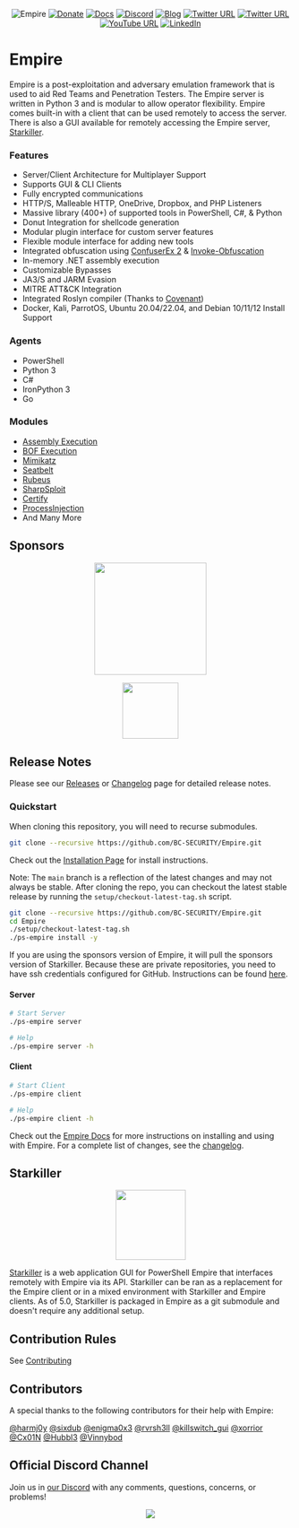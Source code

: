 <div align="center">

![Empire](https://user-images.githubusercontent.com/20302208/70022749-1ad2b080-154a-11ea-9d8c-1b42632fd9f9.jpg)
[![Donate](https://img.shields.io/badge/Donate-Sponsor-blue?style=plastic&logo=github)](https://github.com/sponsors/BC-SECURITY)
[![Docs](https://img.shields.io/badge/Wiki-Docs-green?style=plastic&logo=wikipedia)](https://bc-security.gitbook.io/empire-wiki/)
[![Discord](https://img.shields.io/discord/716165691383873536?style=plastic&logo=discord)](https://discord.gg/P8PZPyf)
[![Blog](https://img.shields.io/badge/Blog-Read%20me-orange?style=plastic&logo=wordpress)](https://www.bc-security.org/blog)
[![Twitter URL](https://img.shields.io/twitter/follow/BCSecurity?style=plastic&logo=twitter)](https://twitter.com/BCSecurity)
[![Twitter URL](https://img.shields.io/twitter/follow/EmpireC2Project?style=plastic&logo=twitter)](https://twitter.com/EmpireC2Project)
[![YouTube URL](https://img.shields.io/youtube/channel/views/UCIV4xSntF1h1bvFt8SUfzZg?style=plastic&logo=youtube)](https://www.youtube.com/channel/UCIV4xSntF1h1bvFt8SUfzZg)
[![LinkedIn](https://img.shields.io/badge/Linkedin-blue?style=plastic&logo=linkedin&logoColor=#0A66C2)](https://www.linkedin.com/company/bc-security/)

</div>

# Empire
Empire is a post-exploitation and adversary emulation framework that is used to aid Red Teams and Penetration Testers. The Empire server is written in Python 3 and is modular to allow operator flexibility. Empire comes built-in with a client that can be used remotely to access the server. There is also a GUI available for remotely accessing the Empire server, [Starkiller](https://github.com/BC-SECURITY/Starkiller).

### Features
- Server/Client Architecture for Multiplayer Support
- Supports GUI & CLI Clients
- Fully encrypted communications
- HTTP/S, Malleable HTTP, OneDrive, Dropbox, and PHP Listeners
- Massive library (400+) of supported tools in PowerShell, C#, & Python
- Donut Integration for shellcode generation
- Modular plugin interface for custom server features
- Flexible module interface for adding new tools
- Integrated obfuscation using [ConfuserEx 2](https://github.com/mkaring/ConfuserEx) & [Invoke-Obfuscation](https://github.com/danielbohannon/Invoke-Obfuscation)
- In-memory .NET assembly execution
- Customizable Bypasses
- JA3/S and JARM Evasion
- MITRE ATT&CK Integration
- Integrated Roslyn compiler (Thanks to [Covenant](https://github.com/cobbr/Covenant))
- Docker, Kali, ParrotOS, Ubuntu 20.04/22.04, and Debian 10/11/12 Install Support

### Agents
- PowerShell
- Python 3
- C#
- IronPython 3
- Go

### Modules
- [Assembly Execution](https://github.com/BC-SECURITY/Empire/blob/master/empire/server/data/module_source/code_execution/Invoke-Assembly.ps1)
- [BOF Execution](https://github.com/airbus-cert/Invoke-Bof)
- [Mimikatz](https://github.com/gentilkiwi/mimikatz)
- [Seatbelt](https://github.com/GhostPack/Seatbelt)
- [Rubeus](https://github.com/GhostPack/Rubeus)
- [SharpSploit](https://github.com/cobbr/SharpSploit)
- [Certify](https://github.com/GhostPack/Certify)
- [ProcessInjection](https://github.com/3xpl01tc0d3r/ProcessInjection)
- And Many More

## Sponsors
<div align="center">

[<img src="https://github.com/user-attachments/assets/604fbb97-4641-4a15-a6ba-039f67694f15" width="200"/>](https://www.route4me.com//)


[<img src="https://github.com/user-attachments/assets/8685f8de-ad66-46d3-8751-8f2bdddc4ac1" width="100"/>](https://www.instagram.com/purpl3_cult/)
</div>

## Release Notes

Please see our [Releases](https://github.com/BC-SECURITY/Empire/releases) or [Changelog](/CHANGELOG.md) page for detailed release notes.

###  Quickstart
When cloning this repository, you will need to recurse submodules.
```sh
git clone --recursive https://github.com/BC-SECURITY/Empire.git
```

Check out the [Installation Page](https://bc-security.gitbook.io/empire-wiki/quickstart/installation) for install instructions.

Note: The `main` branch is a reflection of the latest changes and may not always be stable.
After cloning the repo, you can checkout the latest stable release by running the `setup/checkout-latest-tag.sh` script.
```bash
git clone --recursive https://github.com/BC-SECURITY/Empire.git
cd Empire
./setup/checkout-latest-tag.sh
./ps-empire install -y
```

If you are using the sponsors version of Empire, it will pull the sponsors version of Starkiller.
Because these are private repositories, you need to have ssh credentials configured for GitHub.
Instructions can be found [here](https://docs.github.com/en/github/authenticating-to-github/connecting-to-github-with-ssh).

#### Server

```bash
# Start Server
./ps-empire server

# Help
./ps-empire server -h
```

#### Client

```bash
# Start Client
./ps-empire client

# Help
./ps-empire client -h
```

Check out the [Empire Docs](https://bc-security.gitbook.io/empire-wiki/) for more instructions on installing and using with Empire.
For a complete list of changes, see the [changelog](./changelog).

## Starkiller
<div align="center"><img width="125" src="https://user-images.githubusercontent.com/20302208/208271792-91973457-2d6c-4080-8625-0f9eebed0a82.png"></div>

[Starkiller](https://github.com/BC-SECURITY/Starkiller) is a web application GUI for PowerShell Empire that interfaces remotely with Empire via its API.
Starkiller can be ran as a replacement for the Empire client or in a mixed environment with Starkiller and Empire clients.
As of 5.0, Starkiller is packaged in Empire as a git submodule and doesn't require any additional setup.

## Contribution Rules
See [Contributing](./.github/CONTRIBUTING.md)

## Contributors
A special thanks to the following contributors for their help with Empire:

[@harmj0y](https://twitter.com/harmj0y)
[@sixdub](https://twitter.com/sixdub)
[@enigma0x3](https://twitter.com/enigma0x3)
[@rvrsh3ll](https://twitter.com/424f424f)
[@killswitch_gui](https://twitter.com/killswitch_gui)
[@xorrior](https://twitter.com/xorrior)
[@Cx01N](https://twitter.com/Cx01N_)
[@Hubbl3](https://twitter.com/_Hubbl3)
[@Vinnybod](https://twitter.com/_vinnybod)

## Official Discord Channel
Join us in [our Discord](https://discord.gg/P8PZPyf) with any comments, questions, concerns, or problems!

<p align="center">
<a href="https://discord.gg/P8PZPyf">
<img src="https://discordapp.com/api/guilds/716165691383873536/widget.png?style=banner3"/>
</p>
